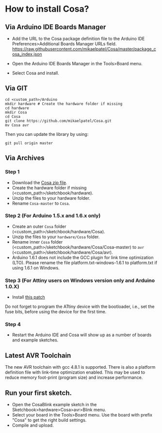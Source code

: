 # How to install Cosa?

## Via Arduino IDE Boards Manager

* Add the URL to the Cosa package definition file to the Arduino IDE
Preferences>Additional Boards Manager URLs field.
https://raw.githubusercontent.com/mikaelpatel/Cosa/master/package_cosa_index.json

* Open the Arduino IDE Boards Manager in the Tools>Board menu.

* Select Cosa and install.


## Via GIT

```shell
cd <custom_path>/Arduino
mkdir hardware # Create the hardware folder if missing
cd hardware
mkdir Cosa
cd Cosa
git clone https://github.com/mikaelpatel/Cosa.git
mv Cosa avr
```

Then you can update the library by using:

```shell
git pull origin master
```

## Via Archives

### Step 1

* Download the [Cosa zip file](https://github.com/mikaelpatel/Cosa/archive/master.zip).
* Create the hardware folder if missing (<custom_path>/sketchbook/hardware).
* Unzip the files to your hardware folder.
* Rename `Cosa-master` to `Cosa`.

### Step 2 (For Arduino 1.5.x and 1.6.x only)

* Create an outer `Cosa` folder (<custom_path>/sketchbook/hardware/Cosa).
* Unzip the files to your `hardware/Cosa` folder.
* Rename inner `Cosa` folder (<custom_path>/sketchbook/hardware/Cosa/Cosa-master) to `avr` (<custom_path>/sketchbook/hardware/Cosa/avr).
* Arduino 1.6.1 does not include the GCC plugin for link time
optimization (LTO). Please rename the file platform.txt-windows-1.6.1
to platform.txt if using 1.6.1 on Windows.

### Step 3 (For Attiny users on Windows version only and Arduino 1.0.X)

* Install [this patch](https://github.com/TCWORLD/ATTinyCore/tree/master/PCREL%20Patch%20for%20GCC)

Do not forget to program the ATtiny device with the bootloader, i.e.,
set the fuse bits, before using the device for the first time.

### Step 4

* Restart the Arduino IDE and Cosa will show up as a number of boards and example sketches.

## Latest AVR Toolchain

The new AVR toolchain with gcc 4.8.1 is supported. There is also a
platform definition file with link-time optimization enabled. This may
be used to reduce memory foot-print (program size) and increase
performance.

## Run your first sketch.

* Open the CosaBlink example sketch in the Sketchbook>hardware>Cosa>avr>Blink menu.
* Select your board in the Tools>Board menu. Use the board with prefix
"Cosa" to get the right build settings.
* Compile and upload.

